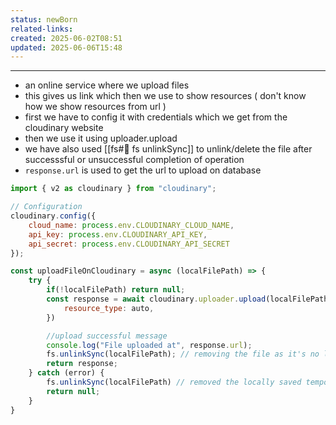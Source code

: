 ```yaml
---
status: newBorn
related-links: 
created: 2025-06-02T08:51
updated: 2025-06-06T15:48
---
```

---


- an online service where we upload files
- this gives us link which then we use to show resources ( don't know how we show resources from url )
- first we have to config it with credentials which we get from the cloudinary website
- then we use it using uploader.upload
- we have also used [[fs#🔹 fs unlinkSync]] to unlink/delete the file after successsful or unsuccessful completion of operation
- `response.url` is used to get the url to upload on database

```js
import { v2 as cloudinary } from "cloudinary";

// Configuration
cloudinary.config({
    cloud_name: process.env.CLOUDINARY_CLOUD_NAME,
    api_key: process.env.CLOUDINARY_API_KEY,
    api_secret: process.env.CLOUDINARY_API_SECRET
});

const uploadFileOnCloudinary = async (localFilePath) => {
    try {
        if(!localFilePath) return null;
        const response = await cloudinary.uploader.upload(localFilePath, {
            resource_type: auto,
        })

        //upload successful message
        console.log("File uploaded at", response.url);
        fs.unlinkSync(localFilePath); // removing the file as it's no longer needed in system
        return response;
    } catch (error) {
        fs.unlinkSync(localFilePath) // removed the locally saved temporary file as the upload got failed
        return null;
    }
}
```

